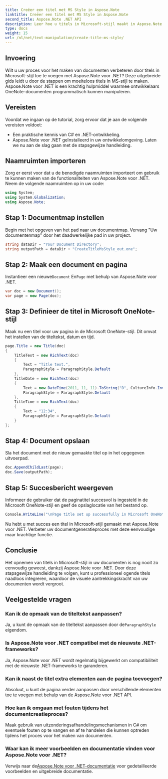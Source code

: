 ```yaml
---
title: Creëer een titel met MS Style in Aspose.Note
linktitle: Creëer een titel met MS Style in Aspose.Note
second_title: Aspose.Note .NET API
description: Leer hoe u titels in Microsoft-stijl maakt in Aspose.Note voor .NET. Verbeter uw documentpresentatie met deze eenvoudig te volgen tutorial.
type: docs
weight: 15
url: /nl/net/text-manipulation/create-title-ms-style/
---
```

## Invoering
Wilt u uw proces voor het maken van documenten verbeteren door titels in Microsoft-stijl toe te voegen met Aspose.Note voor .NET? Deze uitgebreide gids leidt u door de stappen om moeiteloos titels in MS-stijl te maken. Aspose.Note voor .NET is een krachtig hulpmiddel waarmee ontwikkelaars OneNote-documenten programmatisch kunnen manipuleren.
## Vereisten
Voordat we ingaan op de tutorial, zorg ervoor dat je aan de volgende vereisten voldoet:
- Een praktische kennis van C# en .NET-ontwikkeling.
- Aspose.Note voor .NET geïnstalleerd in uw ontwikkelomgeving.
Laten we nu aan de slag gaan met de stapsgewijze handleiding.
## Naamruimten importeren
Zorg er eerst voor dat u de benodigde naamruimten importeert om gebruik te kunnen maken van de functionaliteiten van Aspose.Note voor .NET. Neem de volgende naamruimten op in uw code:
```csharp
using System;
using System.Globalization;
using Aspose.Note;
```
## Stap 1: Documentmap instellen
Begin met het opgeven van het pad naar uw documentmap. Vervang "Uw documentenmap" door het daadwerkelijke pad in uw project.
```csharp
string dataDir = "Your Document Directory";
string outputPath = dataDir + "CreateTitleMsStyle_out.one";
```
## Stap 2: Maak een document en pagina
 Instantieer een nieuwe`Document` En`Page` met behulp van Aspose.Note voor .NET.
```csharp
var doc = new Document();
var page = new Page(doc);
```
## Stap 3: Definieer de titel in Microsoft OneNote-stijl
Maak nu een titel voor uw pagina in de Microsoft OneNote-stijl. Dit omvat het instellen van de titeltekst, datum en tijd.
```csharp
page.Title = new Title(doc)
{
    TitleText = new RichText(doc)
    {
        Text = "Title text.",
        ParagraphStyle = ParagraphStyle.Default
    },
    TitleDate = new RichText(doc)
    {
        Text = new DateTime(2011, 11, 11).ToString("D", CultureInfo.InvariantCulture),
        ParagraphStyle = ParagraphStyle.Default
    },
    TitleTime = new RichText(doc)
    {
        Text = "12:34",
        ParagraphStyle = ParagraphStyle.Default
    }
};
```
## Stap 4: Document opslaan
Sla het document met de nieuw gemaakte titel op in het opgegeven uitvoerpad.
```csharp
doc.AppendChildLast(page);
doc.Save(outputPath);
```
## Stap 5: Succesbericht weergeven
Informeer de gebruiker dat de paginatitel succesvol is ingesteld in de Microsoft OneNote-stijl en geef de opslaglocatie van het bestand op.
```csharp
Console.WriteLine("\nPage title set up successfully in Microsoft OneNote style.\nFile saved at " + outputPath);
```
Nu hebt u met succes een titel in Microsoft-stijl gemaakt met Aspose.Note voor .NET. Verbeter uw documentgeneratieproces met deze eenvoudige maar krachtige functie.
## Conclusie
Het opnemen van titels in Microsoft-stijl in uw documenten is nog nooit zo eenvoudig geweest, dankzij Aspose.Note voor .NET. Door deze stapsgewijze handleiding te volgen, kunt u professioneel ogende titels naadloos integreren, waardoor de visuele aantrekkingskracht van uw documenten wordt vergroot.
## Veelgestelde vragen
### Kan ik de opmaak van de titeltekst aanpassen?
 Ja, u kunt de opmaak van de titeltekst aanpassen door de`ParagraphStyle` eigendom.
### Is Aspose.Note voor .NET compatibel met de nieuwste .NET-frameworks?
Ja, Aspose.Note voor .NET wordt regelmatig bijgewerkt om compatibiliteit met de nieuwste .NET-frameworks te garanderen.
### Kan ik naast de titel extra elementen aan de pagina toevoegen?
Absoluut, u kunt de pagina verder aanpassen door verschillende elementen toe te voegen met behulp van de Aspose.Note voor .NET API.
### Hoe kan ik omgaan met fouten tijdens het documentcreatieproces?
Maak gebruik van uitzonderingsafhandelingsmechanismen in C# om eventuele fouten op te vangen en af te handelen die kunnen optreden tijdens het proces voor het maken van documenten.
### Waar kan ik meer voorbeelden en documentatie vinden voor Aspose.Note voor .NET?
 Verwijs naar de[Aspose.Note voor .NET-documentatie](https://reference.aspose.com/note/net/) voor gedetailleerde voorbeelden en uitgebreide documentatie.